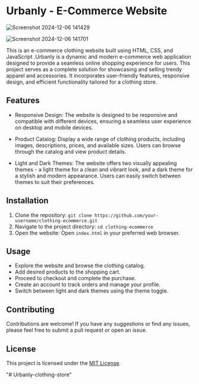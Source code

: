 # Urbanly - E-Commerce Website

![Screenshot 2024-12-06 141429](https://github.com/user-attachments/assets/5d7d92f1-8984-4e0d-b1c1-0689c19bdec7)

![Screenshot 2024-12-06 141701](https://github.com/user-attachments/assets/7e6c6b79-0438-4d8c-ae1e-3c0539e49670)

This is an e-commerce clothing website built using HTML, CSS, and JavaScript .Urbanly is a dynamic and modern e-commerce web application designed to provide a seamless online shopping experience for users. This project serves as a complete solution for showcasing and selling trendy apparel and accessories. It incorporates user-friendly features, responsive design, and efficient functionality tailored for a clothing store.



## Features

- Responsive Design: The website is designed to be responsive and compatible with different devices, ensuring a seamless user experience on desktop and mobile devices.

- Product Catalog: Display a wide range of clothing products, including images, descriptions, prices, and available sizes. Users can browse through the catalog and view product details.

- Light and Dark Themes: The website offers two visually appealing themes - a light theme for a clean and vibrant look, and a dark theme for a stylish and modern appearance. Users can easily switch between themes to suit their preferences.

## Installation

1. Clone the repository: `git clone https://github.com/your-username/clothing-ecommerce.git`
2. Navigate to the project directory: `cd clothing-ecommerce`
3. Open the website: Open `index.html` in your preferred web browser.

## Usage

- Explore the website and browse the clothing catalog.
- Add desired products to the shopping cart.
- Proceed to checkout and complete the purchase.
- Create an account to track orders and manage your profile.
- Switch between light and dark themes using the theme toggle.

## Contributing

Contributions are welcome! If you have any suggestions or find any issues, please feel free to submit a pull request or open an issue.

## License

This project is licensed under the [MIT License](LICENSE).

"# Urbanly-clothing-store" 
